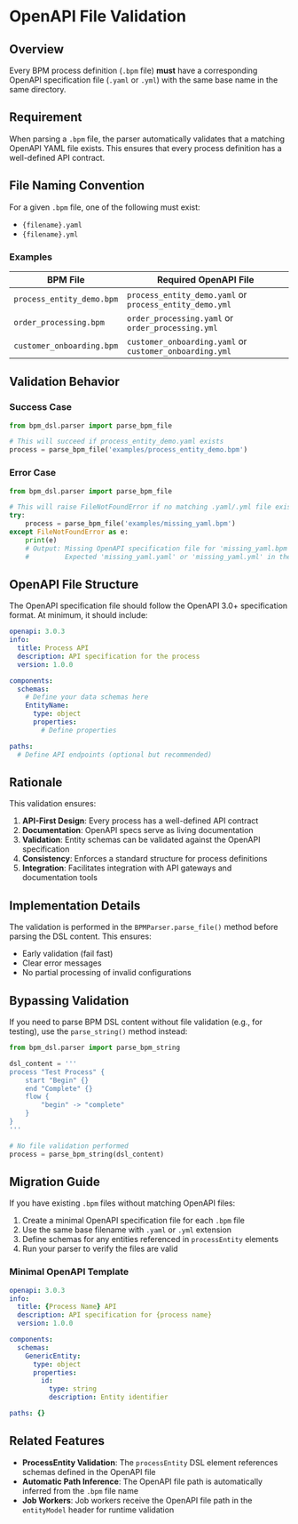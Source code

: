# OpenAPI File Validation

## Overview

Every BPM process definition (`.bpm` file) **must** have a corresponding OpenAPI specification file (`.yaml` or `.yml`) with the same base name in the same directory.

## Requirement

When parsing a `.bpm` file, the parser automatically validates that a matching OpenAPI YAML file exists. This ensures that every process definition has a well-defined API contract.

## File Naming Convention

For a given `.bpm` file, one of the following must exist:

- `{filename}.yaml`
- `{filename}.yml`

### Examples

| BPM File | Required OpenAPI File |
|----------|----------------------|
| `process_entity_demo.bpm` | `process_entity_demo.yaml` or `process_entity_demo.yml` |
| `order_processing.bpm` | `order_processing.yaml` or `order_processing.yml` |
| `customer_onboarding.bpm` | `customer_onboarding.yaml` or `customer_onboarding.yml` |

## Validation Behavior

### Success Case
```python
from bpm_dsl.parser import parse_bpm_file

# This will succeed if process_entity_demo.yaml exists
process = parse_bpm_file('examples/process_entity_demo.bpm')
```

### Error Case
```python
from bpm_dsl.parser import parse_bpm_file

# This will raise FileNotFoundError if no matching .yaml/.yml file exists
try:
    process = parse_bpm_file('examples/missing_yaml.bpm')
except FileNotFoundError as e:
    print(e)
    # Output: Missing OpenAPI specification file for 'missing_yaml.bpm'. 
    #         Expected 'missing_yaml.yaml' or 'missing_yaml.yml' in the same directory.
```

## OpenAPI File Structure

The OpenAPI specification file should follow the OpenAPI 3.0+ specification format. At minimum, it should include:

```yaml
openapi: 3.0.3
info:
  title: Process API
  description: API specification for the process
  version: 1.0.0

components:
  schemas:
    # Define your data schemas here
    EntityName:
      type: object
      properties:
        # Define properties

paths:
  # Define API endpoints (optional but recommended)
```

## Rationale

This validation ensures:

1. **API-First Design**: Every process has a well-defined API contract
2. **Documentation**: OpenAPI specs serve as living documentation
3. **Validation**: Entity schemas can be validated against the OpenAPI specification
4. **Consistency**: Enforces a standard structure for process definitions
5. **Integration**: Facilitates integration with API gateways and documentation tools

## Implementation Details

The validation is performed in the `BPMParser.parse_file()` method before parsing the DSL content. This ensures:

- Early validation (fail fast)
- Clear error messages
- No partial processing of invalid configurations

## Bypassing Validation

If you need to parse BPM DSL content without file validation (e.g., for testing), use the `parse_string()` method instead:

```python
from bpm_dsl.parser import parse_bpm_string

dsl_content = '''
process "Test Process" {
    start "Begin" {}
    end "Complete" {}
    flow {
        "begin" -> "complete"
    }
}
'''

# No file validation performed
process = parse_bpm_string(dsl_content)
```

## Migration Guide

If you have existing `.bpm` files without matching OpenAPI files:

1. Create a minimal OpenAPI specification file for each `.bpm` file
2. Use the same base filename with `.yaml` or `.yml` extension
3. Define schemas for any entities referenced in `processEntity` elements
4. Run your parser to verify the files are valid

### Minimal OpenAPI Template

```yaml
openapi: 3.0.3
info:
  title: {Process Name} API
  description: API specification for {process name}
  version: 1.0.0

components:
  schemas:
    GenericEntity:
      type: object
      properties:
        id:
          type: string
          description: Entity identifier

paths: {}
```

## Related Features

- **ProcessEntity Validation**: The `processEntity` DSL element references schemas defined in the OpenAPI file
- **Automatic Path Inference**: The OpenAPI file path is automatically inferred from the `.bpm` file name
- **Job Workers**: Job workers receive the OpenAPI file path in the `entityModel` header for runtime validation
